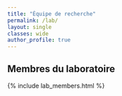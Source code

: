 ```yaml
---
title: "Équipe de recherche"
permalink: /lab/
layout: single
classes: wide
author_profile: true
---
```


## Membres du laboratoire

{% include lab_members.html %}